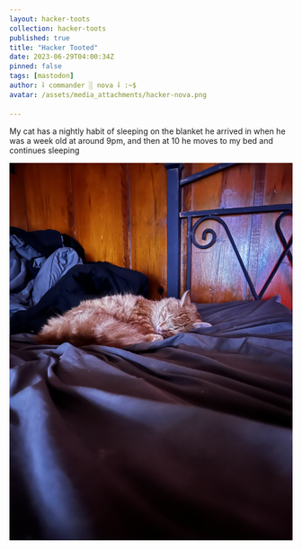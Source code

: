 ```yaml
---
layout: hacker-toots
collection: hacker-toots
published: true
title: "Hacker Tooted"
date: 2023-06-29T04:00:34Z
pinned: false
tags: [mastodon]
author: ⸸ commander ░ nova ⸸ :~$
avatar: /assets/media_attachments/hacker-nova.png

---
```


<p>My cat has a nightly habit of sleeping on the blanket he arrived in when he was a week old at around 9pm, and then at 10 he moves to my bed and continues sleeping</p>

![media](/assets/media_attachments/files/110/625/503/623/322/323/original/a3c0e7762a759525.png)
